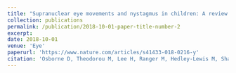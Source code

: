 ```yaml
---
title: "Supranuclear eye movements and nystagmus in children: A review of the literature and guide to clinical examination, interpretation of findings and age-appropriate norms"
collection: publications
permalink: /publication/2018-10-01-paper-title-number-2
excerpt: 
date: 2018-10-01
venue: 'Eye'
paperurl: 'https://www.nature.com/articles/s41433-018-0216-y'
citation: 'Osborne D, Theodorou M, Lee H, Ranger M, Hedley-Lewis M, Shawkat F, Harris CM, Self JE. Supranuclear eye movements and nystagmus in children: a review of the literature and guide to clinical examination, interpretation of findings and age-appropriate norms. <i>Eye</i>. 2019 Feb;33(2):261-73.'
---
```

